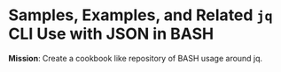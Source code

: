 # Samples, Examples, and Related `jq` CLI Use with JSON in BASH

**Mission**: Create a cookbook like repository of BASH usage around jq.

